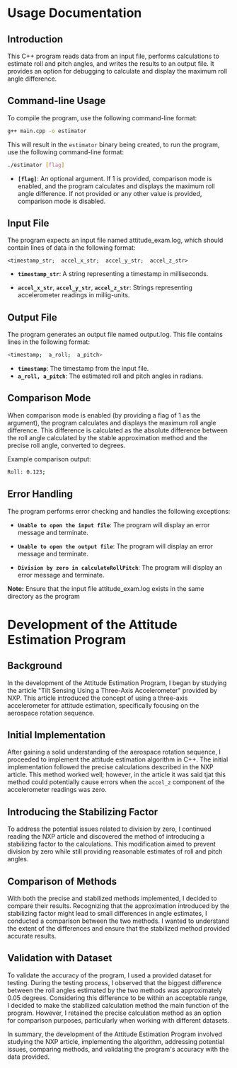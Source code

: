 

# Usage Documentation

## Introduction

This C++ program reads data from an input file, performs calculations to estimate roll and pitch angles, and writes the results to an output file. It provides an option for debugging to calculate and display the maximum roll angle difference.

  

## Command-line Usage

To compile the program, use the following command-line format:
```bash
g++ main.cpp -o estimator
```
This will result in the `estimator` binary being created, to run the program, use the following command-line format:

```bash
./estimator [flag]
```

- **`[flag]`**: An optional argument. If 1 is provided, comparison mode is enabled, and the program calculates and displays the maximum roll angle difference. If not provided or any other value is provided, comparison mode is disabled.

## Input File

The program expects an input file named attitude_exam.log, which should contain lines of data in the following format:

  
```
<timestamp_str;  accel_x_str;  accel_y_str;  accel_z_str>
```
  
  

- **`timestamp_str`**: A string representing a timestamp in milliseconds.

- **`accel_x_str`**, **`accel_y_str`**, **`accel_z_str`**: Strings representing accelerometer readings in millig-units.

## Output File

The program generates an output file named output.log. This file contains lines in the following format:

  
```bash
<timestamp;  a_roll;  a_pitch>
```
 - **`timestamp`**: The timestamp from the input file.
  - **`a_roll, a_pitch`**: The estimated roll and pitch angles in radians.

## Comparison Mode

When comparison mode is enabled (by providing a flag of 1 as the argument), the program calculates and displays the maximum roll angle difference. This difference is calculated as the absolute difference between the roll angle calculated by the stable approximation method and the precise roll angle, converted to degrees.

Example comparison output:
  
```bash
Roll: 0.123;
```
## Error Handling

The program performs error checking and handles the following exceptions:

 - **`Unable to open the input file`**: The program will display an error
   message and terminate.
   
 - **`Unable to open the output file`**: The program will display an error
   message and terminate. 

 - **`Division by zero in calculateRollPitch`**: The program will display an error
   message and terminate.

**Note:** Ensure that the input file attitude_exam.log exists in the same directory as the program


# Development of the Attitude Estimation Program

## Background
In the development of the Attitude Estimation Program, I began by studying the article "Tilt Sensing Using a Three-Axis Accelerometer" provided by NXP. This article introduced the concept of using a three-axis accelerometer for attitude estimation, specifically focusing on the aerospace rotation sequence.

## Initial Implementation
After gaining a solid understanding of the aerospace rotation sequence, I proceeded to implement the attitude estimation algorithm in C++. The initial implementation followed the precise calculations described in the NXP article. This method worked well; however, in the article it was said tjat this method could potentially cause errors when the `accel_z` component of the accelerometer readings was zero.

## Introducing the Stabilizing Factor
To address the potential issues related to division by zero, I continued reading the NXP article and discovered the method of introducing a stabilizing factor to the calculations. This modification aimed to prevent division by zero while still providing reasonable estimates of roll and pitch angles.

## Comparison of Methods
With both the precise and stabilized methods implemented, I decided to compare their results. Recognizing that the approximation introduced by the stabilizing factor might lead to small differences in angle estimates, I conducted a comparison between the two methods. I wanted to understand the extent of the differences and ensure that the stabilized method provided accurate results.

## Validation with Dataset
To validate the accuracy of the program, I used a provided dataset for testing. During the testing process, I observed that the biggest difference between the roll angles estimated by the two methods was approximately 0.05 degrees. Considering this difference to be within an acceptable range, I decided to make the stabilized calculation method the main function of the program. However, I retained the precise calculation method as an option for comparison purposes, particularly when working with different datasets.

In summary, the development of the Attitude Estimation Program involved studying the NXP article, implementing the algorithm, addressing potential issues, comparing methods, and validating the program's accuracy with the data provided.